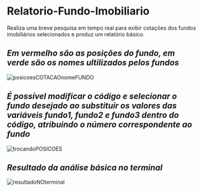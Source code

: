 # Relatorio-Fundo-Imobiliario
 Realiza uma breve pesquisa em tempo real para exibir cotações dos fundos imobiliários selecionados e produz um relatório básico.

## *Em vermelho são as posições do fundo, em verde são os nomes ultilizados pelos fundos*


![posicoesCOTACAOnomeFUNDO](https://user-images.githubusercontent.com/127784850/224824707-460c6290-e6ab-4c2d-9066-ec1a8bccd277.png)


## *É possível modificar o código e selecionar o fundo desejado ao substituir os valores das variáveis fundo1, fundo2 e fundo3 dentro do código, atribuindo o número correspondente ao fundo*

![trocandoPOSICOES](https://user-images.githubusercontent.com/127784850/224825068-d0508b88-0488-4336-ab64-4177ca1a4dc8.png)

## *Resultado da análise básica no terminal*

![resultadoNOterminal](https://user-images.githubusercontent.com/127784850/224825106-aa3a5dca-0b60-4262-aded-8efa32b3b755.png)


